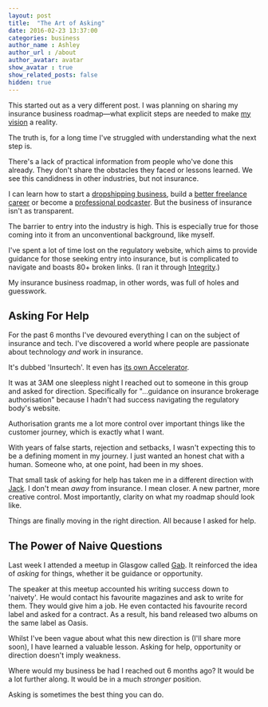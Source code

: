 ```yaml
---
layout: post
title:  "The Art of Asking"
date: 2016-02-23 13:37:00
categories: business
author_name : Ashley
author_url : /about
author_avatar: avatar
show_avatar : true
show_related_posts: false
hidden: true
---
```


This started out as a very different post. I was planning on sharing my insurance business roadmap—what explicit steps are needed to make <a href="http://iamashley.co.uk/business/2016/01/07/the-business-i-want-to-build/">my vision</a> a reality.

The truth is, for a long time I've struggled with understanding what the next step is.

There's a lack of practical information from people who've done this already. They don't share the obstacles they faced or lessons learned. We see this candidness in other industries, but not insurance.

I can learn how to start a <a href="https://www.shopify.co.uk/guides/dropshipping">dropshipping business</a>, build a <a href="https://creativeclass.io/">better freelance career</a> or become a <a href="http://irresistiblepodcasting.com/">professional podcaster</a>. But the business of insurance isn't as transparent.

The barrier to entry into the industry is high. This is especially true for those coming into it from an unconventional background, like myself.

I've spent a lot of time lost on the regulatory website, which aims to provide guidance for those seeking entry into insurance, but is complicated to navigate and boasts 80+ broken links. (I ran it through <a href="https://itunes.apple.com/gb/app/integrity/id513610341?mt=12">Integrity</a>.)

My insurance business roadmap, in other words, was full of holes and guesswork.

<h2>Asking For Help</h2>

For the past 6 months I've devoured everything I can on the subject of insurance and tech. I've discovered a world where people are passionate about technology _and_ work in insurance.

It's dubbed 'Insurtech'. It even has <a href="http://www.startupbootcamp.org/accelerator/insurance-london.html">its own Accelerator</a>.

It was at 3AM one sleepless night I reached out to someone in this group and asked for direction. Specifically for "…guidance on insurance brokerage authorisation" because I hadn't had success navigating the regulatory body's website.

Authorisation grants me a lot more control over important things like the customer journey, which is exactly what I want.

With years of false starts, rejection and setbacks, I wasn't expecting this to be a defining moment in my journey. I just wanted an honest chat with a human. Someone who, at one point, had been in my shoes.

That small task of asking for help has taken me in a different direction with <a href="http://insurancebyjack.co.uk/">Jack</a>. I don't mean _away_ from insurance. I mean closer. A new partner, more creative control. Most importantly, clarity on what my roadmap should look like.

Things are finally moving in the right direction. All because I asked for help.

<h2>The Power of Naive Questions</h2>

Last week I attended a meetup in Glasgow called <a href="http://www.thisisjamhot.com/gab/">Gab</a>. It reinforced the idea of _asking_ for things, whether it be guidance or opportunity.

The speaker at this meetup accounted his writing success down to 'naivety'. He would contact his favourite magazines and ask to write for them. They would give him a job. He even contacted his favourite record label and asked for a contract. As a result, his band released two albums on the same label as Oasis.

Whilst I've been vague about what this new direction is (I'll share more soon), I have learned a valuable lesson. Asking for help, opportunity or direction doesn't imply weakness.

Where would my business be had I reached out 6 months ago? It would be a lot further along. It would be in a much _stronger_ position.

Asking is sometimes the best thing you can do.